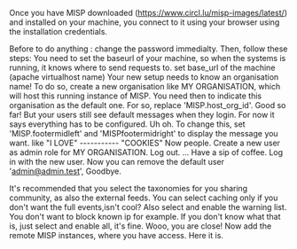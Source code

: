 Once you have MISP downloaded (https://www.circl.lu/misp-images/latest/)  and installed on your machine, you connect to it using your browser using the installation credentials.

Before to do anything : change the password immedialty.
Then, follow these steps:
You need to set the baseurl of your machine, so when the systems is running, it knows where to send requests to.
  set base_url of the machine (apache virtualhost name)
Your new setup needs to know an organisation name!
  To do so, create a new organisation like MY ORGANISATION, which will host this running instance of MISP.
You need then to indicate this organisation as the default one. For so, replace 'MISP.host_org_id'.
Good so far!
But your users still see default messages when they login. For now it says everything has to be configured. Uh oh. 
To change this, set 'MISP.footermidleft' and 'MISPfootermidright' to display the message you want. like "I LOVE" ----------- "COOKIES" 
Now people. Create a new user as admin role for MY ORGANISATION.
Log out.
... Have a sip of coffee.
Log in with the new user. Now you can remove the default user 'admin@admin.test', Goodbye.

It's recommended that you select the taxonomies for you sharing community, as also the external feeds. You can select caching only if you don't want the full events,isn't cool?
Also select and enable the warning list. You don't want to block known ip for example. If you don't know what that is, just select and enable all, it's fine.
Wooo, you are close!
Now add the remote MISP instances, where you have access.
Here it is.
